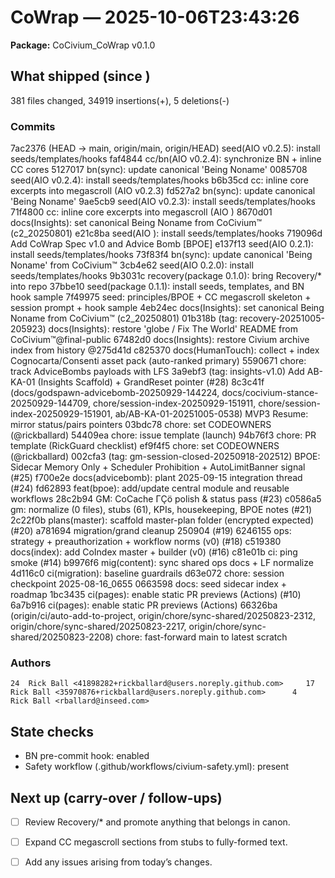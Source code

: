 # CoWrap — 2025-10-06T23:43:26

**Package:** CoCivium_CoWrap v0.1.0

## What shipped (since )
 381 files changed, 34919 insertions(+), 5 deletions(-)

### Commits
7ac2376 (HEAD -> main, origin/main, origin/HEAD) seed(AIO v0.2.5): install seeds/templates/hooks faf4844 cc/bn(AIO v0.2.4): synchronize BN + inline CC cores 5127017 bn(sync): update canonical 'Being Noname' 0085708 seed(AIO v0.2.4): install seeds/templates/hooks b6b35cd cc: inline core excerpts into megascroll (AIO v0.2.3) fd527a2 bn(sync): update canonical 'Being Noname' 9ae5cb9 seed(AIO v0.2.3): install seeds/templates/hooks 71f4800 cc: inline core excerpts into megascroll (AIO ) 8670d01 docs(Insights): set canonical Being Noname from CoCivium™ (c2_20250801) e21c8ba seed(AIO ): install seeds/templates/hooks 719096d Add CoWrap Spec v1.0 and Advice Bomb [BPOE] e137f13 seed(AIO 0.2.1): install seeds/templates/hooks 73f83f4 bn(sync): update canonical 'Being Noname' from CoCivium™ 3cb4e62 seed(AIO 0.2.0): install seeds/templates/hooks 9b3031c recovery(package 0.1.0): bring Recovery/* into repo 37bbe10 seed(package 0.1.1): install seeds, templates, and BN hook sample 7f49975 seed: principles/BPOE + CC megascroll skeleton + session prompt + hook sample 4eb24ec docs(Insights): set canonical Being Noname from CoCivium™ (c2_20250801) 01b318b (tag: recovery-20251005-205923) docs(Insights): restore 'globe / Fix The World' README from CoCivium™@final-public 67482d0 docs(Insights): restore Civium archive index from history @275d41d c825370 docs(HumanTouch): collect + index Cognocarta/Consenti asset pack (auto-ranked primary) 5590671 chore: track AdviceBombs payloads with LFS 3a9ebf3 (tag: insights-v1.0) Add AB-KA-01 (Insights Scaffold) + GrandReset pointer (#28) 8c3c41f (docs/godspawn-advicebomb-20250929-144224, docs/cocivium-stance-20250929-144709, chore/session-index-20250929-151911, chore/session-index-20250929-151901, ab/AB-KA-01-20251005-0538) MVP3 Resume: mirror status/pairs pointers 03bdc78 chore: set CODEOWNERS (@rickballard) 54409ea chore: issue template (launch) 94b76f3 chore: PR template (RickGuard checklist) ef9f4f5 chore: set CODEOWNERS (@rickballard) 002cfa3 (tag: gm-session-closed-20250918-202512) BPOE: Sidecar Memory Only + Scheduler Prohibition + AutoLimitBanner signal (#25) f700e2e docs(advicebomb): plant 2025-09-15 integration thread (#24) fd62893 feat(bpoe): add/update central module and reusable workflows 28c2b94 GM: CoCache ΓÇö polish & status pass (#23) c0586a5 gm: normalize (0 files), stubs (61), KPIs, housekeeping, BPOE notes (#21) 2c22f0b plans(master): scaffold master-plan folder (encrypted expected) (#20) a781694 migration/grand cleanup 250904 (#19) 6246155 ops: strategy + preauthorization + workflow norms (v0) (#18) c519380 docs(index): add CoIndex master + builder (v0) (#16) c81e01b ci: ping smoke (#14) b9976f6 mig(content): sync shared ops docs + LF normalize 4d116c0 ci(migration): baseline guardrails d63e072 chore: session checkpoint 2025-08-16_0655 0663598 docs: seed sidecar index + roadmap 1bc3435 ci(pages): enable static PR previews (Actions) (#10) 6a7b916 ci(pages): enable static PR previews (Actions) 66326ba (origin/ci/auto-add-to-project, origin/chore/sync-shared/20250823-2312, origin/chore/sync-shared/20250823-2217, origin/chore/sync-shared/20250823-2208) chore: fast-forward main to latest scratch

### Authors
    24	Rick Ball <41898282+rickballard@users.noreply.github.com>     17	Rick Ball <35970876+rickballard@users.noreply.github.com>      4	Rick Ball <rballard@inseed.com>

## State checks
- BN pre-commit hook: enabled
- Safety workflow (.github/workflows/civium-safety.yml): present

## Next up (carry-over / follow-ups)
- [ ] Review Recovery/* and promote anything that belongs in canon.
- [ ] Expand CC megascroll sections from stubs to fully-formed text.
- [ ] Add any issues arising from today’s changes.


